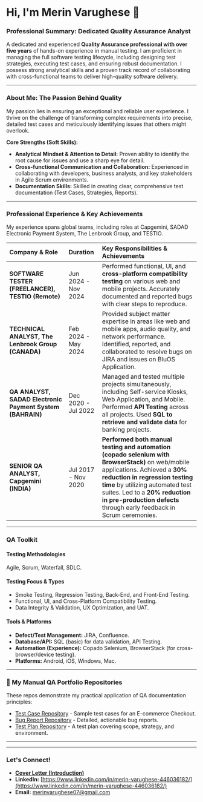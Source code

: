 # Hi, I'm Merin Varughese 👋

### Professional Summary: Dedicated Quality Assurance Analyst

A dedicated and experienced **Quality Assurance professional with over five years** of hands-on experience in manual testing. I am proficient in managing the full software testing lifecycle, including designing test strategies, executing test cases, and ensuring robust documentation. I possess strong analytical skills and a proven track record of collaborating with cross-functional teams to deliver high-quality software delivery.

---

### About Me: The Passion Behind Quality

My passion lies in ensuring an exceptional and reliable user experience. I thrive on the challenge of transforming complex requirements into precise, detailed test cases and meticulously identifying issues that others might overlook.

**Core Strengths (Soft Skills):**
* **Analytical Mindset & Attention to Detail:** Proven ability to identify the root cause for issues and use a sharp eye for detail.
* **Cross-functional Communication and Collaboration:** Experienced in collaborating with developers, business analysts, and key stakeholders in Agile Scrum environments.
* **Documentation Skills:** Skilled in creating clear, comprehensive test documentation (Test Cases, Strategies, Reports).

---

### Professional Experience & Key Achievements

My experience spans global teams, including roles at Capgemini, SADAD Electronic Payment System, The Lenbrook Group, and TESTIO.

| Company & Role | Duration | Key Responsibilities & Achievements |
| :--- | :--- | :--- |
| **SOFTWARE TESTER (FREELANCER), TESTIO (Remote)** | Jun 2024 - Nov 2024 | Performed functional, UI, and **cross-platform compatibility testing** on various web and mobile projects. Accurately documented and reported bugs with clear steps to reproduce. |
| **TECHNICAL ANALYST, The Lenbrook Group (CANADA)** | Feb 2024 - May 2024 | Provided subject matter expertise in areas like web and mobile apps, audio quality, and network performance. Identified, reported, and collaborated to resolve bugs on JIRA and issues on BluOS Application. |
| **QA ANALYST, SADAD Electronic Payment System (BAHRAIN)** | Dec 2020 - Jul 2022 | Managed and tested multiple projects simultaneously, including Self-service Kiosks, Web Application, and Mobile. Performed **API Testing** across all projects. Used **SQL to retrieve and validate data** for banking projects. |
| **SENIOR QA ANALYST, Capgemini (INDIA)** | Jul 2017 - Nov 2020 | **Performed both manual testing and automation (copado selenium with BrowserStack)** on web/mobile applications. Achieved a **30% reduction in regression testing time** by utilizing automated test suites. Led to a **20% reduction in pre-production defects** through early feedback in Scrum ceremonies. |

---

### QA Toolkit

#### Testing Methodologies
Agile, Scrum, Waterfall, SDLC.

#### Testing Focus & Types
* Smoke Testing, Regression Testing, Back-End, and Front-End Testing.
* Functional, UI, and Cross-Platform Compatibility Testing.
* Data Integrity & Validation, UX Optimization, and UAT.

#### Tools & Platforms
* **Defect/Test Management:** JIRA, Confluence.
* **Database/API:** SQL (basic) for data validation, API Testing.
* **Automation (Experience):** Copado Selenium, BrowserStack (for cross-browser/device testing).
* **Platforms:** Android, iOS, Windows, Mac.

---

### 📁 My Manual QA Portfolio Repositories
These repos demonstrate my practical application of QA documentation principles:

* [Test Case Repository](https://github.com/merin-varughese/Manual-QA-Test-Cases) - Sample test cases for an E-commerce Checkout.
* [Bug Report Repository](https://github.com/merin-varughese/Manual-QA-Defect-Reports) - Detailed, actionable bug reports.
* [Test Plan Repository](https://github.com/merin-varughese/Manual-QA-Test-Plans) - A test plan covering scope, strategy, and environment.


---

---

### Let's Connect!

* **[Cover Letter (Introduction)](./CoverLetter.md)**
* **LinkedIn:** [https://www.linkedin.com/in/merin-varughese-446036182/](https://www.linkedin.com/in/merin-varughese-446036182/)
* **Email:** merinvarughese07@gmail.com
